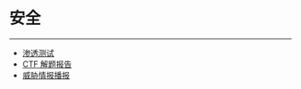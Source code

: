 # 安全

------

- [渗透测试](pentest)
- [CTF 解题报告](CTF-Solving-Reports.html)
- [威胁情报播报](threat-broadcast.html)

